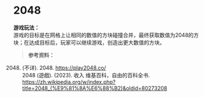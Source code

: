 # 2048  

**游戏玩法：**  
游戏的目标是在网格上让相同的数值的方块碰撞合并，最终获取数值为2048的方块；在达成目标后，玩家可以继续游戏，创造出更大数值的方块。

> **参考资料：**  
2048. (不详). 2048.  https://play2048.co/  
2048 (遊戲). (2023). 收入 维基百科，自由的百科全书. https://zh.wikipedia.org/w/index.php?title=2048_(%E9%81%8A%E6%88%B2)&oldid=80273208
